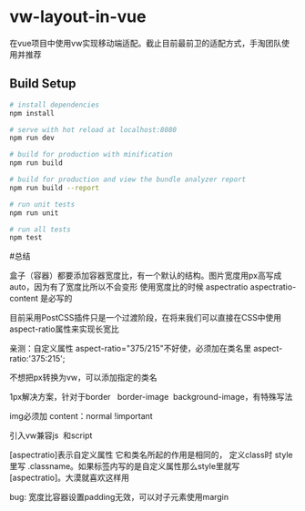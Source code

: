 # vw-layout-in-vue

在vue项目中使用vw实现移动端适配。截止目前最前卫的适配方式，手淘团队使用并推荐

## Build Setup

``` bash
# install dependencies
npm install

# serve with hot reload at localhost:8080
npm run dev

# build for production with minification
npm run build

# build for production and view the bundle analyzer report
npm run build --report

# run unit tests
npm run unit

# run all tests
npm test
```
#总结

盒子（容器）都要添加容器宽度比，有一个默认的结构。图片宽度用px高写成auto，因为有了宽度比所以不会变形
使用宽度比的时候    aspectratio   aspectratio-content 是必写的

目前采用PostCSS插件只是一个过渡阶段，在将来我们可以直接在CSS中使用aspect-ratio属性来实现长宽比

亲测：自定义属性 aspect-ratio="375/215"不好使，必须加在类名里  aspect-ratio:'375:215';

<div aspectratio>
    <div aspectratio-content>
    </div>
</div>

不想把px转换为vw，可以添加指定的类名

1px解决方案，针对于border   border-image  background-image，有特殊写法

img必须加 content：normal !important



引入vw兼容js  和script

[aspectratio]表示自定义属性 它和类名所起的作用是相同的，
定义class时 style里写 .classname。如果标签内写的是自定义属性那么style里就写 [aspectratio]。大漠就喜欢这样用

bug: 宽度比容器设置padding无效，可以对子元素使用margin
